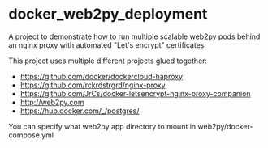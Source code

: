 # docker_web2py_deployment
A project to demonstrate how to run multiple scalable web2py pods behind an nginx proxy with automated "Let's encrypt" certificates

This project uses multiple different projects glued together:

- https://github.com/docker/dockercloud-haproxy
- https://github.com/rckrdstrgrd/nginx-proxy
- https://github.com/JrCs/docker-letsencrypt-nginx-proxy-companion
- http://web2py.com
- https://hub.docker.com/_/postgres/

You can specify what web2py app directory to mount in web2py/docker-compose.yml
